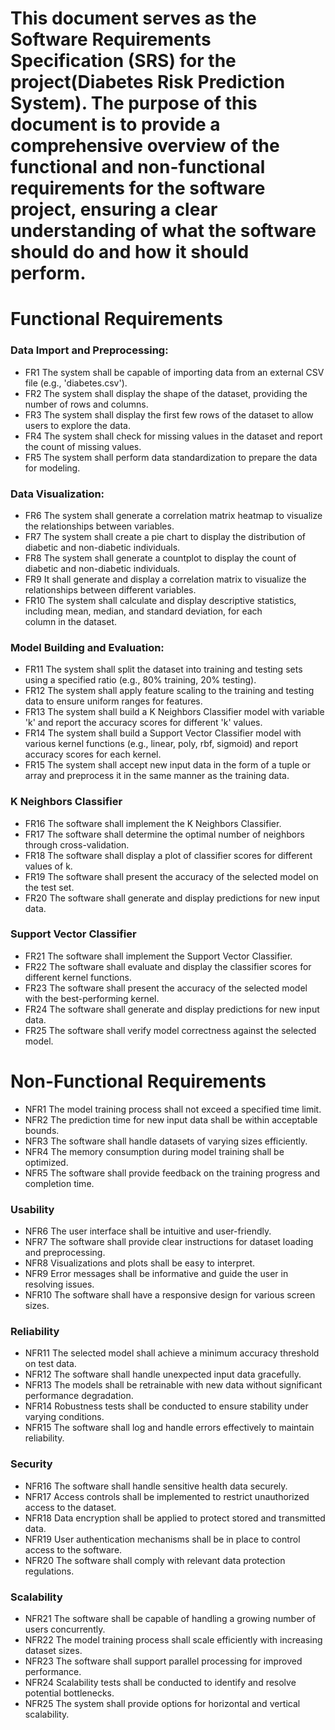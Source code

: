 # This document serves as the Software Requirements Specification (SRS) for the project(Diabetes Risk Prediction System). The purpose of this document is to provide a comprehensive overview of the functional and non-functional requirements for the software project, ensuring a clear understanding of what the software should do and how it should perform.

# Functional Requirements
### Data Import and Preprocessing:
* FR1 The system shall be capable of importing data from an external CSV file (e.g., 'diabetes.csv').
* FR2 The system shall display the shape of the dataset, providing the number of rows and columns.
* FR3 The system shall display the first few rows of the dataset to allow users to explore the data.
* FR4 The system shall check for missing values in the dataset and report the count of missing values.
* FR5 The system shall perform data standardization to prepare the data for modeling.


### Data Visualization: 
* FR6   The system shall generate a correlation matrix heatmap to visualize the relationships between variables.
* FR7   The system shall create a pie chart to display the distribution of diabetic and non-diabetic individuals.
* FR8   The system shall generate a countplot to display the count of diabetic and non-diabetic individuals.
* FR9   It shall generate and display a correlation matrix to visualize the relationships between different variables.
* FR10  The system shall calculate and display descriptive statistics, including mean, median, and standard deviation, for each column in the dataset.

### Model Building and Evaluation: 
* FR11 The system shall split the dataset into training and testing sets using a specified ratio (e.g., 80% training, 20% testing).
* FR12 The system shall apply feature scaling to the training and testing data to ensure uniform ranges for features.
* FR13 The system shall build a K Neighbors Classifier model with variable 'k' and report the accuracy scores for different 'k' values.
* FR14 The system shall build a Support Vector Classifier model with various kernel functions (e.g., linear, poly, rbf, sigmoid) and report accuracy scores for each kernel.
* FR15 The system shall accept new input data in the form of a tuple or array and preprocess it in the same manner as the training data.

### K Neighbors Classifier
* FR16 The software shall implement the K Neighbors Classifier.
* FR17 The software shall determine the optimal number of neighbors through cross-validation.
* FR18 The software shall display a plot of classifier scores for different values of k.
* FR19 The software shall present the accuracy of the selected model on the test set.
* FR20 The software shall generate and display predictions for new input data.

### Support Vector Classifier
* FR21 The software shall implement the Support Vector Classifier.
* FR22 The software shall evaluate and display the classifier scores for different kernel functions.
* FR23 The software shall present the accuracy of the selected model with the best-performing kernel.
* FR24 The software shall generate and display predictions for new input data.
* FR25 The software shall verify model correctness against the selected model.

# Non-Functional Requirements
* NFR1 The model training process shall not exceed a specified time limit.
* NFR2 The prediction time for new input data shall be within acceptable bounds.
* NFR3 The software shall handle datasets of varying sizes efficiently.
* NFR4 The memory consumption during model training shall be optimized.
* NFR5 The software shall provide feedback on the training progress and completion time.

### Usability
* NFR6 The user interface shall be intuitive and user-friendly.
* NFR7 The software shall provide clear instructions for dataset loading and preprocessing.
* NFR8 Visualizations and plots shall be easy to interpret.
* NFR9 Error messages shall be informative and guide the user in resolving issues.
* NFR10 The software shall have a responsive design for various screen sizes.

### Reliability
* NFR11 The selected model shall achieve a minimum accuracy threshold on test data.
* NFR12 The software shall handle unexpected input data gracefully.
* NFR13 The models shall be retrainable with new data without significant performance degradation.
* NFR14 Robustness tests shall be conducted to ensure stability under varying conditions.
* NFR15 The software shall log and handle errors effectively to maintain reliability.

### Security
* NFR16 The software shall handle sensitive health data securely.
* NFR17 Access controls shall be implemented to restrict unauthorized access to the dataset.
* NFR18 Data encryption shall be applied to protect stored and transmitted data.
* NFR19 User authentication mechanisms shall be in place to control access to the software.
* NFR20 The software shall comply with relevant data protection regulations.

### Scalability
* NFR21 The software shall be capable of handling a growing number of users concurrently.
* NFR22 The model training process shall scale efficiently with increasing dataset sizes.
* NFR23 The software shall support parallel processing for improved performance.
* NFR24 Scalability tests shall be conducted to identify and resolve potential bottlenecks.
* NFR25 The system shall provide options for horizontal and vertical scalability.